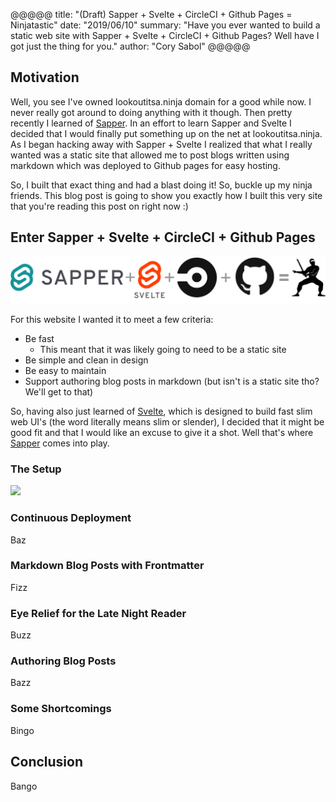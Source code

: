 @@@@@
title: "(Draft) Sapper + Svelte + CircleCI + Github Pages = Ninjatastic"
date: "2019/06/10"
summary: "Have you ever wanted to build a static web site with Sapper + Svelte + CircleCI + Github Pages? Well have I got just the thing for you."
author: "Cory Sabol"
@@@@@

## Motivation

Well, you see I've owned lookoutitsa.ninja domain for a good while now.
I never really got around to doing anything with it though. Then pretty recently I learned of
[Sapper](). In an effort to learn Sapper and Svelte I decided that I would finally put something up on
the net at lookoutitsa.ninja. As I began hacking away with Sapper + Svelte I realized that what I really 
wanted was a static site that allowed me to post blogs written using markdown which was deployed to 
Github pages for easy hosting. 

So, I built that exact thing and had a blast doing it! So, buckle up my ninja friends. This blog post
is going to show you exactly how I built this very site that you're reading this post on right now :)

## Enter Sapper + Svelte + CircleCI + Github Pages

![](https://raw.githubusercontent.com/corysabol/lookoutitsa.ninja/websitedevelopment_blog_post/static/techstacklogos.png)

For this website I wanted it to meet a few criteria:

- Be fast
  - This meant that it was likely going to need to be a static site
- Be simple and clean in design
- Be easy to maintain
- Support authoring blog posts in markdown (but isn't is a static site tho? We'll get to that)

So, having also just learned of [Svelte](https://svelte.dev/), which is designed to build fast slim web UI's (the word literally means slim or slender), I decided that it might be good fit and that I would like an excuse to give it a shot. Well that's where 
[Sapper]() comes into play.

### The Setup

![](https://media.giphy.com/media/ZFbvG2eF923te/giphy.gif)

### Continuous Deployment

Baz

### Markdown Blog Posts with Frontmatter

Fizz

### Eye Relief for the Late Night Reader

Buzz

### Authoring Blog Posts

Bazz

### Some Shortcomings

Bingo

## Conclusion

Bango

